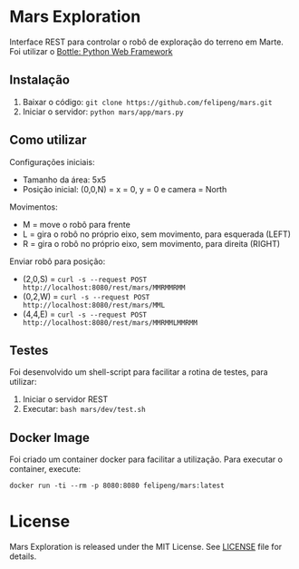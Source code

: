 # Mars Exploration

Interface REST para controlar o robô de exploração do terreno em Marte.
Foi utilizar o [Bottle: Python Web Framework](http://bottlepy.org/docs/dev/)

## Instalação

1. Baixar o código: `git clone https://github.com/felipeng/mars.git`
1. Iniciar o servidor: `python mars/app/mars.py`

## Como utilizar

Configurações iniciais:
* Tamanho da área: 5x5
* Posição inicial: (0,0,N) = x = 0, y = 0 e camera = North

Movimentos:
* M = move o robô para frente
* L = gira o robô no próprio eixo, sem movimento, para esquerada (LEFT)
* R = gira o robô no próprio eixo, sem movimento, para direita (RIGHT)

Enviar robô para posição:
* (2,0,S) = `curl -s --request POST http://localhost:8080/rest/mars/MMRMMRMM`
* (0,2,W) = `curl -s --request POST http://localhost:8080/rest/mars/MML`
* (4,4,E) = `curl -s --request POST http://localhost:8080/rest/mars/MMRMMLMMRMM`

## Testes

Foi desenvolvido um shell-script para facilitar a rotina de testes, para utilizar:

1. Iniciar o servidor REST
1. Executar: `bash mars/dev/test.sh`

## Docker Image

Foi criado um container docker para facilitar a utilização. Para executar o container, execute:

`docker run -ti --rm -p 8080:8080 felipeng/mars:latest`

# License

Mars Exploration is released under the MIT License. See [LICENSE](LICENSE) file for details.
